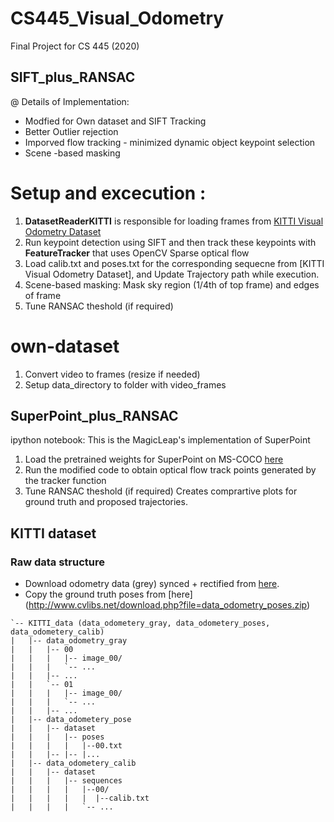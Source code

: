 # CS445_Visual_Odometry
Final Project for CS 445 (2020)

## SIFT_plus_RANSAC
@ Details of Implementation:
- Modfied for Own dataset and SIFT Tracking
- Better Outlier rejection 
- Imporved flow tracking - minimized dynamic object keypoint selection 
- Scene -based masking

# Setup and excecution :
1. **DatasetReaderKITTI** is responsible for loading frames from [KITTI Visual Odometry Dataset](http://www.cvlibs.net/datasets/kitti/eval_odometry.php)
2. Run keypoint detection using SIFT and then track these keypoints with **FeatureTracker** that uses OpenCV Sparse optical flow
3. Load calib.txt and poses.txt for the corresponding sequecne from [KITTI Visual Odometry Dataset], and Update Trajectory path while execution.
4. Scene-based masking: Mask sky region (1/4th of top frame) and edges of frame
5. Tune RANSAC theshold (if required) 

# own-dataset
1. Convert video to frames (resize if needed)
2. Setup data_directory to folder with video_frames

## SuperPoint_plus_RANSAC
ipython notebook:
This is the MagicLeap's implementation of SuperPoint
1. Load the pretrained weights for SuperPoint on MS-COCO [here](https://github.com/magicleap/SuperPointPretrainedNetwork/blob/master/superpoint_v1.pth)
2. Run the modified code to obtain optical flow track points generated by the tracker function 
3. Tune RANSAC theshold (if required) 
Creates comprartive plots for ground truth and proposed trajectories.

## KITTI dataset
### Raw data structure
- Download odometry data (grey) synced + rectified from [here](http://www.cvlibs.net/datasets/kitti/eval_odometry.php).
- Copy the ground truth poses from [here] (http://www.cvlibs.net/download.php?file=data_odometry_poses.zip)

```
`-- KITTI_data (data_odometery_gray, data_odometery_poses, data_odometery_calib)
|   |-- data_odometry_gray
|   |   |-- 00
|   |   |   |-- image_00/
|   |   |   `-- ...
|   |   |-- ...
|   |   `-- 01
|   |   |   |-- image_00/
|   |   |   `-- ...
|   |   |-- ...
|   |-- data_odometery_pose
|   |   |-- dataset
|   |   |   |-- poses
|   |   |   |   |--00.txt
|   |   |-- |-- |...
|   |-- data_odometery_calib
|   |   |-- dataset
|   |   |   |-- sequences
|   |   |   |   |--00/
|   |   |   |   |  |--calib.txt
|   |   |   |   `-- ...



